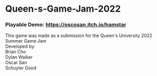 # Queen-s-Game-Jam-2022 <br />
### Playable Demo: https://oscosan.itch.io/hamstar <br />
This game was made as a submission for the Queen's University 2022  Summer Game Jam <br />
Developed by: <br />
Brian Cho <br />
Dylan Walker <br />
Oscar San <br />
Schuyler Good

